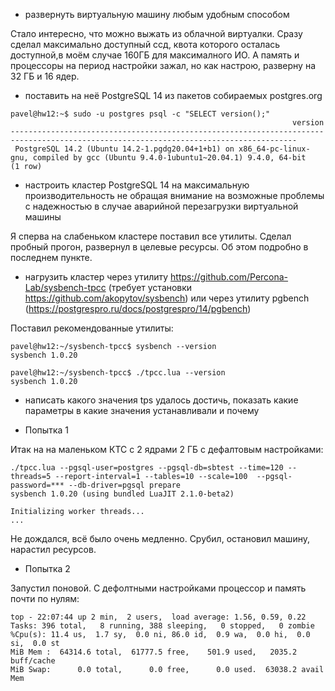  - развернуть виртуальную машину любым удобным способом

Стало интересно, что можно выжать из облачной виртуалки. Сразу сделал максимально доступный ссд, квота которого осталась доступной,в моём случае 160ГБ для максималного ИО. А память и процессоры на период настройки зажал, но как настрою, разверну на 32 ГБ и 16 ядер.
 - поставить на неё PostgreSQL 14 из пакетов собираемых postgres.org

``` console
pavel@hw12:~$ sudo -u postgres psql -c "SELECT version();"
                                                               version
--------------------------------------------------------------------------------------------------------------------------------------
 PostgreSQL 14.2 (Ubuntu 14.2-1.pgdg20.04+1+b1) on x86_64-pc-linux-gnu, compiled by gcc (Ubuntu 9.4.0-1ubuntu1~20.04.1) 9.4.0, 64-bit
(1 row)
```

 - настроить кластер PostgreSQL 14 на максимальную производительность не
обращая внимание на возможные проблемы с надежностью в случае
аварийной перезагрузки виртуальной машины

Я сперва на слабеньком кластере поставил все утилиты. Сделал пробный прогон, развернул в целевые ресурсы. Об этом подробно в последнем пункте.

 - нагрузить кластер через утилиту
https://github.com/Percona-Lab/sysbench-tpcc (требует установки
https://github.com/akopytov/sysbench) или через утилиту pgbench (https://postgrespro.ru/docs/postgrespro/14/pgbench)

Поставил рекомендованные утилиты:
``` console
pavel@hw12:~/sysbench-tpcc$ sysbench --version
sysbench 1.0.20
```

``` console
pavel@hw12:~/sysbench-tpcc$ ./tpcc.lua --version
sysbench 1.0.20
```

 - написать какого значения tps удалось достичь, показать какие параметры в
какие значения устанавливали и почему

 - Попытка 1

Итак на на маленьком КТС с 2 ядрами 2 ГБ с дефалтовым настройками:
```
./tpcc.lua --pgsql-user=postgres --pgsql-db=sbtest --time=120 --threads=5 --report-interval=1 --tables=10 --scale=100  --pgsql-password=*** --db-driver=pgsql prepare
sysbench 1.0.20 (using bundled LuaJIT 2.1.0-beta2)

Initializing worker threads...
...
```

Не дождался, всё было очень медленно. Срубил, остановил машину, нарастил ресурсов.

 - Попытка 2

Запустил поновой. С дефолтными настройками процессор и память почти по нулям:
```
top - 22:07:44 up 2 min,  2 users,  load average: 1.56, 0.59, 0.22
Tasks: 396 total,   8 running, 388 sleeping,   0 stopped,   0 zombie
%Cpu(s): 11.4 us,  1.7 sy,  0.0 ni, 86.0 id,  0.9 wa,  0.0 hi,  0.0 si,  0.0 st
MiB Mem :  64314.6 total,  61777.5 free,    501.9 used,   2035.2 buff/cache
MiB Swap:      0.0 total,      0.0 free,      0.0 used.  63038.2 avail Mem
```
